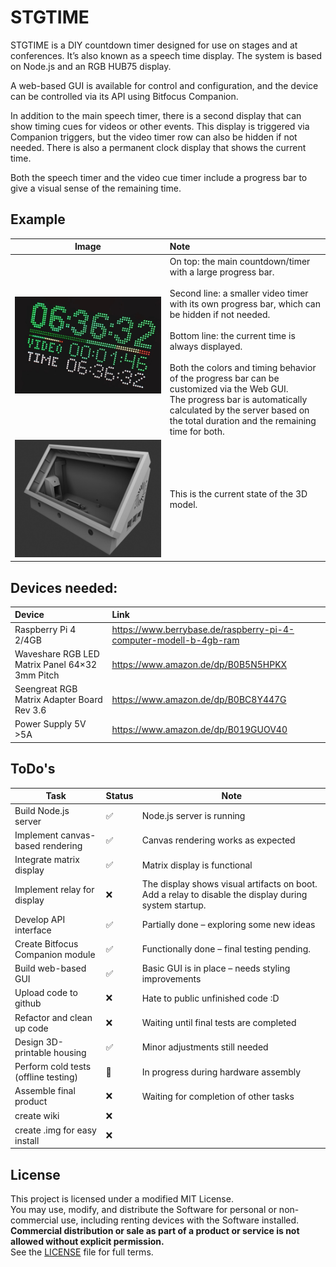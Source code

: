 # STGTIME

STGTIME is a DIY countdown timer designed for use on stages and at conferences. It’s also known as a speech time display. The system is based on Node.js and an RGB HUB75 display.

A web-based GUI is available for control and configuration, and the device can be controlled via its API using Bitfocus Companion.

In addition to the main speech timer, there is a second display that can show timing cues for videos or other events. This display is triggered via Companion triggers, but the video timer row can also be hidden if not needed.
There is also a permanent clock display that shows the current time.

Both the speech timer and the video cue timer include a progress bar to give a visual sense of the remaining time.

## Example
| Image | Note |
|:-:|:-|
| ![Example](https://github.com/testbild-media/STGTIME/blob/main/images/clock_display.jpeg) | On top: the main countdown/timer with a large progress bar.<br><br>Second line: a smaller video timer with its own progress bar, which can be hidden if not needed.<br><br>Bottom line: the current time is always displayed.<br><br>Both the colors and timing behavior of the progress bar can be customized via the Web GUI.<br>The progress bar is automatically calculated by the server based on the total duration and the remaining time for both. |
| ![Example](https://github.com/testbild-media/STGTIME/blob/main/images/3D_Model.jpg) | This is the current state of the 3D model. |

## Devices needed:
| Device | Link |
|:-|:-|
| Raspberry Pi 4 2/4GB | https://www.berrybase.de/raspberry-pi-4-computer-modell-b-4gb-ram |
| Waveshare RGB LED Matrix Panel 64×32 3mm Pitch | https://www.amazon.de/dp/B0B5N5HPKX |
| Seengreat RGB Matrix Adapter Board Rev 3.6 | https://www.amazon.de/dp/B0BC8Y447G |
| Power Supply 5V >5A | https://www.amazon.de/dp/B019GUOV40 |

## ToDo's
| Task                              | Status | Note |
|-----------------------------------|--------|------|
| Build Node.js server              | ✅     | Node.js server is running |
| Implement canvas-based rendering  | ✅     | Canvas rendering works as expected |
| Integrate matrix display          | ✅     | Matrix display is functional |
| Implement relay for display       | ❌     | The display shows visual artifacts on boot. Add a relay to disable the display during system startup. |
| Develop API interface             | ✅     | Partially done – exploring some new ideas |
| Create Bitfocus Companion module  | ✅     | Functionally done – final testing pending. |
| Build web-based GUI               | ✅     | Basic GUI is in place – needs styling improvements |
| Upload code to github             | ❌     | Hate to public unfinished code :D |
| Refactor and clean up code        | ❌     | Waiting until final tests are completed |
| Design 3D-printable housing       | ✅     | Minor adjustments still needed |
| Perform cold tests (offline testing) | 🔁  | In progress during hardware assembly |
| Assemble final product            | ❌     | Waiting for completion of other tasks |
| create wiki                       | ❌     | |
| create .img for easy install      | ❌     | |

## License
This project is licensed under a modified MIT License.  
You may use, modify, and distribute the Software for personal or non-commercial use, including renting devices with the Software installed.  
**Commercial distribution or sale as part of a product or service is not allowed without explicit permission.**  
See the [LICENSE](./LICENSE) file for full terms.

